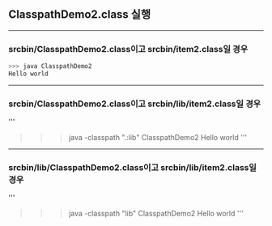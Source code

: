 ## ClasspathDemo2.class 실행
---
### srcbin/ClasspathDemo2.class이고 srcbin/item2.class일 경우
```python
>>> java ClasspathDemo2
Hello world
```

---
### srcbin/ClasspathDemo2.class이고 srcbin/lib/item2.class일 경우
'''
>>> java -classpath ".:lib" ClasspathDemo2
Hello world
'''

---
### srcbin/lib/ClasspathDemo2.class이고 srcbin/lib/item2.class일 경우
'''
>>> java -classpath "lib" ClasspathDemo2
Hello world
'''